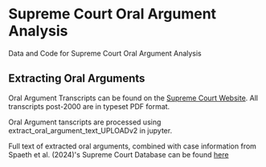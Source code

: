# Supreme Court Oral Argument Analysis
Data and Code for Supreme Court Oral Argument Analysis 

## Extracting Oral Arguments
Oral Argument Transcripts can be found on the [Supreme Court Website](https://www.supremecourt.gov/oral_arguments/argument_transcript/). All transcripts post-2000 are in typeset PDF format. 

Oral Argument tanscripts are processed using extract_oral_argument_text_UPLOADv2 in jupyter. 

Full text of extracted oral arguments, combined with case information from Spaeth et al. (2024)'s Supreme Court Database can be found [here](https://drive.google.com/drive/folders/1NFpaRgX-oiUwOLYi2s3nFMrksF7V61Cx?usp=sharing)




